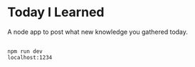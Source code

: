 # Today I Learned
A node app to post what new knowledge you gathered today.

##

```
npm run dev
localhost:1234
```